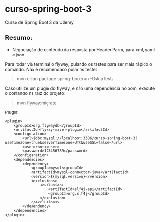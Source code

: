 # curso-spring-boot-3
Curso de Spring Boot 3 da Udemy.
## Resumo:
 * Negociação de conteudo da resposta por Header Parm, para xml, yaml e json.

Para rodar via terminal o flyway, pulando os testes para ser mais rápido o comando. Não é recomendado pular os testes.
> mvn clean package spring-boot:run -DskipTests

Caso utilize um plugin do flyway, e não uma dependência no pom, execute o comando na raiz do projeto:
> mvn flyway:migrate

Plugin:
```
<plugin>
    <groupId>org.flywaydb</groupId>
    <artifactId>flyway-maven-plugin</artifactId>
    <configuration>
        <url>jdbc:mysql://localhost:3306/curso-spring-boot-3?useTimezone=true&serverTimezone=UTC&useSSL=false</url>
        <user>root</user>
        <password>123456789</password>
    </configuration>
    <dependencies>
        <dependency>
            <groupId>mysql</groupId>
            <artifactId>mysql-connector-java</artifactId>
            <version>${mysql.version}</version>
            <exclusions>
                <exclusion>
                    <artifactId>slf4j-api</artifactId>
                    <groupId>org.slf4j</groupId>
                </exclusion>
            </exclusions>
        </dependency>
    </dependencies>
</plugin> 
```
